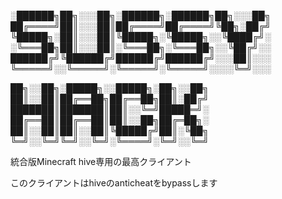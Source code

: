 
░██████╗██╗░░░██╗░██████╗░██████╗██╗░░░██╗
██╔════╝██║░░░██║██╔════╝██╔════╝╚██╗░██╔╝
╚█████╗░██║░░░██║╚█████╗░╚█████╗░░╚████╔╝░
░╚═══██╗██║░░░██║░╚═══██╗░╚═══██╗░░╚██╔╝░░
██████╔╝╚██████╔╝██████╔╝██████╔╝░░░██║░░░
╚═════╝░░╚═════╝░╚═════╝░╚═════╝░░░░╚═╝░░░

██╗░░██╗░█████╗░░█████╗░██╗░░██╗
██║░░██║██╔══██╗██╔══██╗██║░██╔╝
███████║███████║██║░░╚═╝█████═╝░
██╔══██║██╔══██║██║░░██╗██╔═██╗░
██║░░██║██║░░██║╚█████╔╝██║░╚██╗
╚═╝░░╚═╝╚═╝░░╚═╝░╚════╝░╚═╝░░╚═╝

統合版Minecraft hive専用の最高クライアント

このクライアントはhiveのanticheatをbypassします
